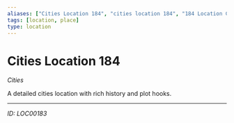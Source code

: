 ```yaml
---
aliases: ["Cities Location 184", "cities location 184", "184 Location Cities"]
tags: [location, place]
type: location
---
```


# Cities Location 184

*Cities*

A detailed cities location with rich history and plot hooks.

---
*ID: LOC00183*